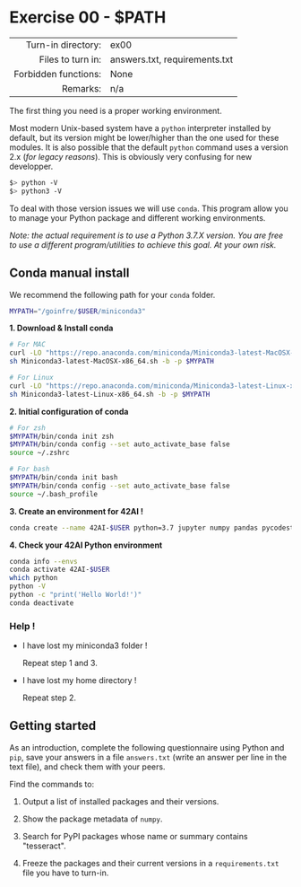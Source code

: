 # Exercise 00 - $PATH

|                         |                    |
| -----------------------:| ------------------ |
|   Turn-in directory:    |  ex00              |
|   Files to turn in:     |  answers.txt, requirements.txt |
|   Forbidden functions:  |  None              |
|   Remarks:              |  n/a               |

The first thing you need is a proper working environment.

Most modern Unix-based system have a `python` interpreter installed by default, but its version might be lower/higher than the one used for these modules. It is also possible that the default `python` command uses a version 2.x (*for legacy reasons*). This is obviously very confusing for new developper.

```bash
$> python -V
$> python3 -V
```

To deal with those version issues we will use `conda`. This program allow you to manage your Python package and different working environments.

*Note: the actual requirement is to use a Python 3.7.X version. You are free to use a different program/utilities to achieve this goal. At your own risk.*


## Conda manual install

We recommend the following path for your `conda` folder.

``` bash
MYPATH="/goinfre/$USER/miniconda3"
```

**1. Download & Install conda**

```bash
# For MAC
curl -LO "https://repo.anaconda.com/miniconda/Miniconda3-latest-MacOSX-x86_64.sh"
sh Miniconda3-latest-MacOSX-x86_64.sh -b -p $MYPATH

# For Linux
curl -LO "https://repo.anaconda.com/miniconda/Miniconda3-latest-Linux-x86_64.sh"
sh Miniconda3-latest-Linux-x86_64.sh -b -p $MYPATH
```

**2. Initial configuration of conda**


```bash
# For zsh
$MYPATH/bin/conda init zsh
$MYPATH/bin/conda config --set auto_activate_base false
source ~/.zshrc

# For bash
$MYPATH/bin/conda init bash
$MYPATH/bin/conda config --set auto_activate_base false
source ~/.bash_profile
```

**3. Create an environment for 42AI !**


```bash
conda create --name 42AI-$USER python=3.7 jupyter numpy pandas pycodestyle
```

**4. Check your 42AI Python environment**

```bash
conda info --envs
conda activate 42AI-$USER
which python
python -V
python -c "print('Hello World!')"
conda deactivate
```

### Help !
- I have lost my miniconda3 folder !

  Repeat step 1 and 3.

- I have lost my home directory !

  Repeat step 2.


## Getting started

As an introduction, complete the following questionnaire using Python and `pip`, save your answers in a file `answers.txt` (write an answer per line in the text file), and check them with your peers.

Find the commands to:

1. Output a list of installed packages and their versions.

2. Show the package metadata of `numpy`.

3. Search for PyPI packages whose name or summary contains "tesseract".

4. Freeze the packages and their current versions in a `requirements.txt` file you have to turn-in.
